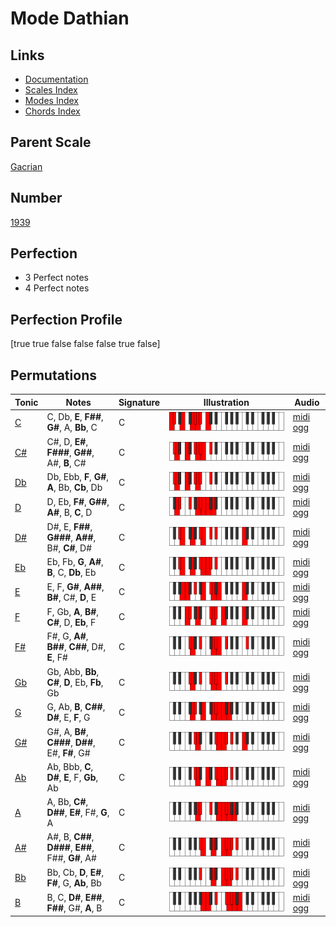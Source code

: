 # Mode Dathian

## Links

- [Documentation](index.md)
- [Scales Index](Scales.md)
- [Modes Index](Modes.md)
- [Chords Index](Chords.md)

## Parent Scale

[Gacrian](ScaleGacrian.md)

## Number

[1939](https://ianring.com/musictheory/scales/1939)

## Perfection

- 3 Perfect notes
- 4 Perfect notes

## Perfection Profile

[true true false false false true false]

## Permutations

| Tonic | Notes | Signature | Illustration | Audio |
|-------|-------|-----------|--------------|-------|
| [C](ModeCNaturalDathian.md) | C, Db, **E**, **F##**, **G#**, A, **Bb**, C | C | ![CNaturalDathian](ModeCNaturalDathian.png) | [midi](ModeCNaturalDathian.mid) [ogg](ModeCNaturalDathian.ogg) |
| [C#](ModeCSharpDathian.md) | C#, D, **E#**, **F###**, **G##**, A#, **B**, C# | C | ![CSharpDathian](ModeCSharpDathian.png) | [midi](ModeCSharpDathian.mid) [ogg](ModeCSharpDathian.ogg) |
| [Db](ModeDFlatDathian.md) | Db, Ebb, **F**, **G#**, **A**, Bb, **Cb**, Db | C | ![DFlatDathian](ModeDFlatDathian.png) | [midi](ModeDFlatDathian.mid) [ogg](ModeDFlatDathian.ogg) |
| [D](ModeDNaturalDathian.md) | D, Eb, **F#**, **G##**, **A#**, B, **C**, D | C | ![DNaturalDathian](ModeDNaturalDathian.png) | [midi](ModeDNaturalDathian.mid) [ogg](ModeDNaturalDathian.ogg) |
| [D#](ModeDSharpDathian.md) | D#, E, **F##**, **G###**, **A##**, B#, **C#**, D# | C | ![DSharpDathian](ModeDSharpDathian.png) | [midi](ModeDSharpDathian.mid) [ogg](ModeDSharpDathian.ogg) |
| [Eb](ModeEFlatDathian.md) | Eb, Fb, **G**, **A#**, **B**, C, **Db**, Eb | C | ![EFlatDathian](ModeEFlatDathian.png) | [midi](ModeEFlatDathian.mid) [ogg](ModeEFlatDathian.ogg) |
| [E](ModeENaturalDathian.md) | E, F, **G#**, **A##**, **B#**, C#, **D**, E | C | ![ENaturalDathian](ModeENaturalDathian.png) | [midi](ModeENaturalDathian.mid) [ogg](ModeENaturalDathian.ogg) |
| [F](ModeFNaturalDathian.md) | F, Gb, **A**, **B#**, **C#**, D, **Eb**, F | C | ![FNaturalDathian](ModeFNaturalDathian.png) | [midi](ModeFNaturalDathian.mid) [ogg](ModeFNaturalDathian.ogg) |
| [F#](ModeFSharpDathian.md) | F#, G, **A#**, **B##**, **C##**, D#, **E**, F# | C | ![FSharpDathian](ModeFSharpDathian.png) | [midi](ModeFSharpDathian.mid) [ogg](ModeFSharpDathian.ogg) |
| [Gb](ModeGFlatDathian.md) | Gb, Abb, **Bb**, **C#**, **D**, Eb, **Fb**, Gb | C | ![GFlatDathian](ModeGFlatDathian.png) | [midi](ModeGFlatDathian.mid) [ogg](ModeGFlatDathian.ogg) |
| [G](ModeGNaturalDathian.md) | G, Ab, **B**, **C##**, **D#**, E, **F**, G | C | ![GNaturalDathian](ModeGNaturalDathian.png) | [midi](ModeGNaturalDathian.mid) [ogg](ModeGNaturalDathian.ogg) |
| [G#](ModeGSharpDathian.md) | G#, A, **B#**, **C###**, **D##**, E#, **F#**, G# | C | ![GSharpDathian](ModeGSharpDathian.png) | [midi](ModeGSharpDathian.mid) [ogg](ModeGSharpDathian.ogg) |
| [Ab](ModeAFlatDathian.md) | Ab, Bbb, **C**, **D#**, **E**, F, **Gb**, Ab | C | ![AFlatDathian](ModeAFlatDathian.png) | [midi](ModeAFlatDathian.mid) [ogg](ModeAFlatDathian.ogg) |
| [A](ModeANaturalDathian.md) | A, Bb, **C#**, **D##**, **E#**, F#, **G**, A | C | ![ANaturalDathian](ModeANaturalDathian.png) | [midi](ModeANaturalDathian.mid) [ogg](ModeANaturalDathian.ogg) |
| [A#](ModeASharpDathian.md) | A#, B, **C##**, **D###**, **E##**, F##, **G#**, A# | C | ![ASharpDathian](ModeASharpDathian.png) | [midi](ModeASharpDathian.mid) [ogg](ModeASharpDathian.ogg) |
| [Bb](ModeBFlatDathian.md) | Bb, Cb, **D**, **E#**, **F#**, G, **Ab**, Bb | C | ![BFlatDathian](ModeBFlatDathian.png) | [midi](ModeBFlatDathian.mid) [ogg](ModeBFlatDathian.ogg) |
| [B](ModeBNaturalDathian.md) | B, C, **D#**, **E##**, **F##**, G#, **A**, B | C | ![BNaturalDathian](ModeBNaturalDathian.png) | [midi](ModeBNaturalDathian.mid) [ogg](ModeBNaturalDathian.ogg) |
